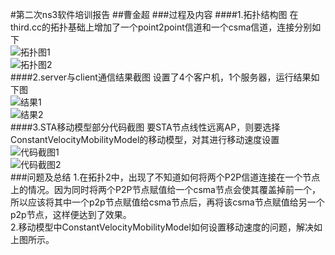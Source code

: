 ﻿#第二次ns3软件培训报告
##曹金超
###过程及内容
####1.拓扑结构图
在third.cc的拓扑基础上增加了一个point2point信道和一个csma信道，连接分别如下<br>
![拓扑图1](http://t3.qpic.cn/mblogpic/1b588eb2c04032126c90/2000)<br>
![拓扑图2](http://t3.qpic.cn/mblogpic/47ddc6c7cd3452a96b04/2000)<br>
####2.server与client通信结果截图
设置了4个客户机，1个服务器，运行结果如下图<br>
![结果1](http://t3.qpic.cn/mblogpic/4d8b4c89053753c70f52/2000)<br>
![结果2](http://t3.qpic.cn/mblogpic/f65729b496648964324e/2000)<br>
####3.STA移动模型部分代码截图
要STA节点线性远离AP，则要选择ConstantVelocityMobilityModel的移动模型，对其进行移动速度设置<br>
![代码截图1](http://t3.qpic.cn/mblogpic/f65729b496648964324e/2000)<br>
![代码截图2](http://t3.qpic.cn/mblogpic/78d6e169e4cde93cebfc/2000)<br>
###问题及总结
1.在拓扑2中，出现了不知道如何将两个P2P信道连接在一个节点上的情况。因为同时将两个P2P节点赋值给一个csma节点会使其覆盖掉前一个，所以应该将其中一个p2p节点赋值给csma节点后，再将该csma节点赋值给另一个p2p节点，这样便达到了效果。<br>
2.移动模型中ConstantVelocityMobilityModel如何设置移动速度的问题，解决如上图所示。